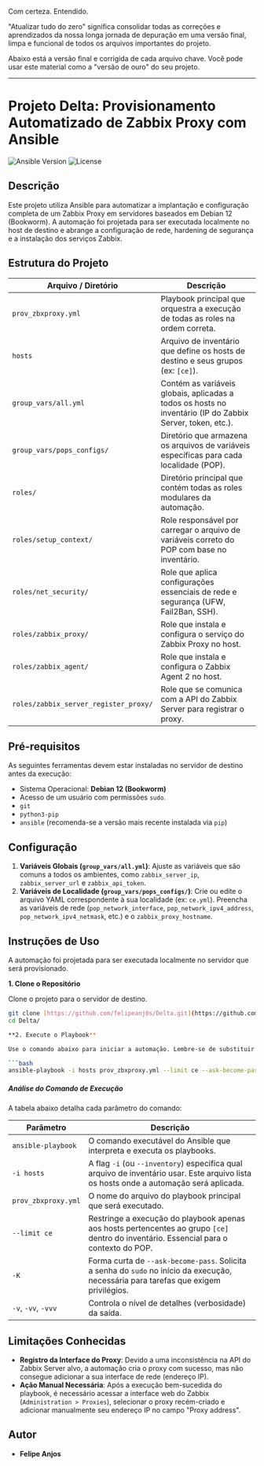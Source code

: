 Com certeza. Entendido.

"Atualizar tudo do zero" significa consolidar todas as correções e aprendizados da nossa longa jornada de depuração em uma versão final, limpa e funcional de todos os arquivos importantes do projeto.

Abaixo está a versão final e corrigida de cada arquivo chave. Você pode usar este material como a "versão de ouro" do seu projeto.

-----
# Projeto Delta: Provisionamento Automatizado de Zabbix Proxy com Ansible

![Ansible Version](https://img.shields.io/badge/ansible--core-2.15%2B-blue.svg)
![License](https://img.shields.io/badge/license-MIT-green.svg)

## Descrição

Este projeto utiliza Ansible para automatizar a implantação e configuração completa de um Zabbix Proxy em servidores baseados em Debian 12 (Bookworm). A automação foi projetada para ser executada localmente no host de destino e abrange a configuração de rede, hardening de segurança e a instalação dos serviços Zabbix.

## Estrutura do Projeto

| Arquivo / Diretório                  | Descrição                                                                                                   |
| ------------------------------------ | ----------------------------------------------------------------------------------------------------------- |
| `prov_zbxproxy.yml`                  | Playbook principal que orquestra a execução de todas as roles na ordem correta.                               |
| `hosts`                              | Arquivo de inventário que define os hosts de destino e seus grupos (ex: `[ce]`).                                |
| `group_vars/all.yml`                 | Contém as variáveis globais, aplicadas a todos os hosts no inventário (IP do Zabbix Server, token, etc.).       |
| `group_vars/pops_configs/`           | Diretório que armazena os arquivos de variáveis específicas para cada localidade (POP).                         |
| `roles/`                             | Diretório principal que contém todas as roles modulares da automação.                                         |
| `roles/setup_context/`               | Role responsável por carregar o arquivo de variáveis correto do POP com base no inventário.                    |
| `roles/net_security/`                | Role que aplica configurações essenciais de rede e segurança (UFW, Fail2Ban, SSH).                             |
| `roles/zabbix_proxy/`                | Role que instala e configura o serviço do Zabbix Proxy no host.                                               |
| `roles/zabbix_agent/`                | Role que instala e configura o Zabbix Agent 2 no host.                                                        |
| `roles/zabbix_server_register_proxy/` | Role que se comunica com a API do Zabbix Server para registrar o proxy.                                       |

## Pré-requisitos

As seguintes ferramentas devem estar instaladas no servidor de destino antes da execução:

-   Sistema Operacional: **Debian 12 (Bookworm)**
-   Acesso de um usuário com permissões `sudo`.
-   `git`
-   `python3-pip`
-   `ansible` (recomenda-se a versão mais recente instalada via `pip`)

## Configuração

1.  **Variáveis Globais (`group_vars/all.yml`)**: Ajuste as variáveis que são comuns a todos os ambientes, como `zabbix_server_ip`, `zabbix_server_url` e `zabbix_api_token`.
2.  **Variáveis de Localidade (`group_vars/pops_configs/`)**: Crie ou edite o arquivo YAML correspondente à sua localidade (ex: `ce.yml`). Preencha as variáveis de rede (`pop_network_interface`, `pop_network_ipv4_address`, `pop_network_ipv4_netmask`, etc.) e o `zabbix_proxy_hostname`.

## Instruções de Uso

A automação foi projetada para ser executada localmente no servidor que será provisionado.

**1. Clone o Repositório**

Clone o projeto para o servidor de destino.
```bash
git clone [https://github.com/felipeanj0s/Delta.git](https://github.com/felipeanj0s/Delta.git)
cd Delta/

**2. Execute o Playbook**

Use o comando abaixo para iniciar a automação. Lembre-se de substituir `ce` pelo grupo correto do seu host, conforme definido no arquivo `hosts`.

```bash
ansible-playbook -i hosts prov_zbxproxy.yml --limit ce --ask-become-pass
```

##### Análise do Comando de Execução

A tabela abaixo detalha cada parâmetro do comando:

| Parâmetro           | Descrição                                                                                                                              |
| ------------------- | -------------------------------------------------------------------------------------------------------------------------------------- |
| `ansible-playbook`  | O comando executável do Ansible que interpreta e executa os playbooks.                                                                 |
| `-i hosts`          | A flag `-i` (ou `--inventory`) especifica qual arquivo de inventário usar. Este arquivo lista os hosts onde a automação será aplicada.   |
| `prov_zbxproxy.yml` | O nome do arquivo do playbook principal que será executado.                                                                            |
| `--limit ce`        | Restringe a execução do playbook apenas aos hosts pertencentes ao grupo `[ce]` dentro do inventário. Essencial para o contexto do POP. |
| `-K`                | Forma curta de `--ask-become-pass`. Solicita a senha do `sudo` no início da execução, necessária para tarefas que exigem privilégios.   |
| `-v`, `-vv`, `-vvv` | Controla o nível de detalhes (verbosidade) da saída.                                                                                   |

## Limitações Conhecidas

  - **Registro da Interface do Proxy**: Devido a uma inconsistência na API do Zabbix Server alvo, a automação cria o proxy com sucesso, mas não consegue adicionar a sua interface de rede (endereço IP).
  - **Ação Manual Necessária**: Após a execução bem-sucedida do playbook, é necessário acessar a interface web do Zabbix (`Administration > Proxies`), selecionar o proxy recém-criado e adicionar manualmente seu endereço IP no campo "Proxy address".

## Autor

  - **Felipe Anjos**

<!-- end list -->

